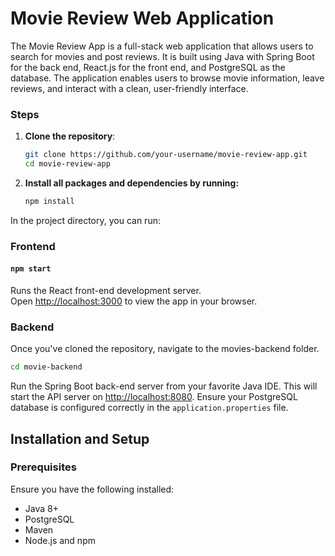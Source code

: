 # Movie Review Web Application

The Movie Review App is a full-stack web application that allows users to search for movies and post reviews. It is built using Java with Spring Boot for the back end, React.js for the front end, and PostgreSQL as the database. The application enables users to browse movie information, leave reviews, and interact with a clean, user-friendly interface.

### Steps

1. **Clone the repository**:

   ```bash
   git clone https://github.com/your-username/movie-review-app.git
   cd movie-review-app
   ```

2. **Install all packages and dependencies by running:**
   ```bash
   npm install
   ```

In the project directory, you can run:

### Frontend

#### `npm start`

Runs the React front-end development server.  
Open [http://localhost:3000](http://localhost:3000) to view the app in your browser.

### Backend
Once you've cloned the repository, navigate to the movies-backend folder.

   ```bash
   cd movie-backend
   ```

Run the Spring Boot back-end server from your favorite Java IDE. This will start the API server on [http://localhost:8080](http://localhost:8080). Ensure your PostgreSQL database is configured correctly in the `application.properties` file.

## Installation and Setup

### Prerequisites

Ensure you have the following installed:

- Java 8+  
- PostgreSQL  
- Maven  
- Node.js and npm  
